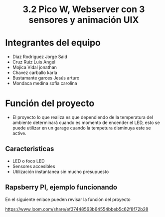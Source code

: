 
<h1 align="center">
  <br>
   3.2 Pico W, Webserver con 3 sensores y animación UIX
</h1>

# Integrantes del equipo

* Diaz Rodriguez Jorge Said 
* Cruz Ruiz Luis Angel 
* Mojica Vidal jonathan 
* Chavez carballo karla 
* Bustamante garces Jesús arturo 
* Mondaca medina sofia carolina 

# Función del proyecto

* El proyecto lo que realiza es que dependiendo de la temperatura del ambiente determinará cuando es momento de encender el LED, esto se puede utilizar en un garage cuando la tempetura disminuya este se active.

## Caracteristicas

* LED o foco LED
* Sensores accesibles
* Utilización instantanea sin mucho presupuesto

## Rapsberry PI, ejemplo funcionando 

En el siguiente enlace pueden revisar la función del proyecto

https://www.loom.com/share/ef37448563b64554bbeb5c62f8f72b28


